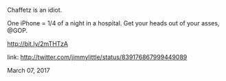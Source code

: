 Chaffetz is an idiot. 

One iPhone = 1/4 of a night in a hospital. Get your heads out of your asses, @GOP.

http://bit.ly/2mTHTzA 

link: http://twitter.com/jimmylittle/status/839176867999449089 

March 07, 2017